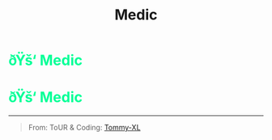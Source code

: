 ﻿---
lang: en-US
title: Medic
prev: Mechanic
next: Medium
---
# <font color="#00ff97">ðŸš‘ <b>Medic</b></font> <Badge text="Support" type="tip" vertical="middle"/>
# <font color="#00ff97">ðŸš‘ <b>Medic</b></font> <Badge text="Support" type="tip" vertical="middle"/>
---

> From: ToUR & Coding: [Tommy-XL](https://github.com/Tommy-XL)

